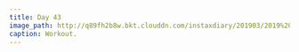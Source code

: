 ```yaml
---
title: Day 43
image_path: http://q89fh2b8w.bkt.clouddn.com/instaxdiary/201903/2019%203%2019.jpg
caption: Workout.
---
```


